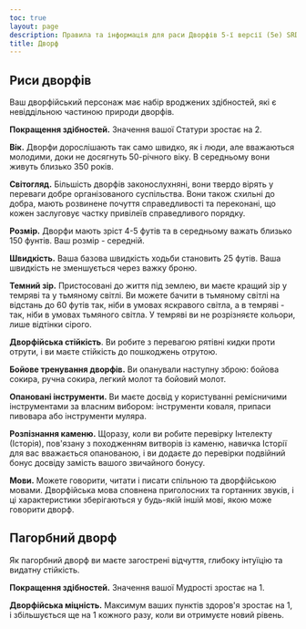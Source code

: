 ```yaml
---
toc: true
layout: page
description: Правила та інформація для раси Дворфів 5-ї версії (5e) SRD (Довідник із документації системи).
title: Дворф
---
```

## Риси дворфів

Ваш дворфійський персонаж має набір вроджених здібностей, які є невіддільною частиною природи дворфів.

**Покращення здібностей.** Значення вашої Статури зростає на 2.

**Вік.** Дворфи дорослішають так само швидко, як і люди, але вважаються молодими, доки не досягнуть 50-річного віку. В середньому вони живуть близько 350 років.

**Світогляд.** Більшість дворфів законослухняні, вони твердо вірять у переваги добре організованого суспільства. Вони також схильні до добра, мають розвинене почуття справедливості та переконані, що кожен заслуговує частку привілеїв справедливого порядку.

**Розмір.** Дворфи мають зріст 4-5 футів та в середньому важать близько 150 фунтів. Ваш розмір - середній.

**Швидкість.** Ваша базова швидкість ходьби становить 25 футів. Ваша швидкість не зменшується через важку броню.

**Темний зір.** Пристосовані до життя під землею, ви маєте кращий зір у темряві та у тьмяному світлі. Ви можете бачити в тьмяному світлі на відстань до 60 футів так, ніби в умовах яскравого світла, а в темряві - так, ніби в умовах тьмяного світла. У темряві ви не розрізняєте кольори, лише відтінки сірого.

**Дворфійська стійкість**. Ви робите з перевагою рятівні кидки проти отрути, і ви маєте стійкість до пошкоджень отрутою.

**Бойове тренування дворфів.** Ви опанували наступну зброю: бойова сокира, ручна сокира, легкий молот та бойовий молот.

**Опановані інструменти.** Ви маєте досвід у користуванні ремісничими інструментами за власним вибором: інструменти коваля, припаси пивовара або інструменти муляра.

**Розпізнання каменю.** Щоразу, коли ви робите перевірку Інтелекту (Історія), пов'язану з походженням витворів із каменю, навичка Історії для вас вважається опанованою, і ви додаєте до перевірки подвійний бонус досвіду замість вашого звичайного бонусу.

**Мови.** Можете говорити, читати і писати спільною та дворфійською мовами. Дворфійська мова сповнена приголосних та гортанних звуків, і ці характеристики зберігаються у будь-якій іншій мові, якою може говорити дворф.

## Пагорбний дворф

Як пагорбний дворф ви маєте загострені відчуття, глибоку інтуїцію та видатну стійкість.

**Покращення здібностей.** Значення вашої Мудрості зростає на 1.

**Дворфійська міцність.** Максимум ваших пунктів здоров'я зростає на 1, і збільшується ще на 1 кожного разу, коли ви отримуєте новий рівень.
